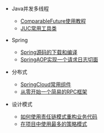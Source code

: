 * Java并发多线程
    * [ComparableFuture使用教程](./docs/concurrent/ComparableFuture使用教程.md)
    * [JUC常用工具类](./docs/concurrent/JUC常用工具类.md)

* Spring
    * [Spring源码的下载和编译](./docs/spring/Spring源码的下载和编译.md)
    * [SpringAOP实现一个请求日志切面](./docs/spring/SpringAOP实现一个请求日志切面.md)

* 分布式
    * [SpringCloud常用组件](./docs/distribution/SpringCloud常用组件使用解析.md)
    * [从零开始一个简易的RPC框架](./docs/distribution/从零开始一个简易的RPC框架.md)

* 设计模式
    * [如何使用责任链模式重构业务代码](./docs/pattern/责任链模式.md)
    * [在项目中使用最多的策略模式](./docs/pattern/策略模式.md)

